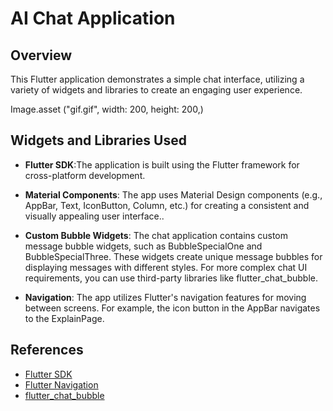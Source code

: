 # AI Chat Application

## Overview
This Flutter application demonstrates a simple chat interface, utilizing a variety of widgets and libraries to create an engaging user experience.

Image.asset ("gif.gif", width: 200, height: 200,)

## Widgets and Libraries Used
- **Flutter SDK**:The application is built using the Flutter framework for cross-platform development.

- **Material Components**: The app uses Material Design components (e.g., AppBar, Text, IconButton, Column, etc.) for creating a consistent and visually appealing user interface..
- **Custom Bubble Widgets**: The chat application contains custom message bubble widgets, such as BubbleSpecialOne and BubbleSpecialThree. These widgets create unique message bubbles for displaying messages with different styles. For more complex chat UI requirements, you can use third-party libraries like flutter_chat_bubble.
- **Navigation**: The app utilizes Flutter's navigation features for moving between screens. For example, the icon button in the AppBar navigates to the ExplainPage.


## References
- [Flutter SDK](https://flutter.dev/)
- [Flutter Navigation](https://flutter.dev/docs/development/ui/navigation)
- [flutter_chat_bubble](https://pub.dev/packages/flutter_chat_bubble)